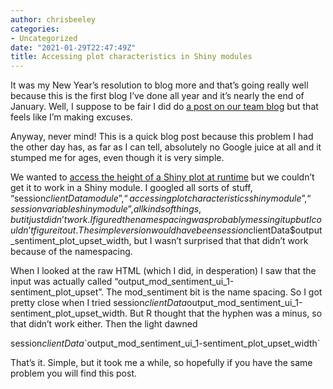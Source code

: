 ```yaml
---
author: chrisbeeley
categories:
- Uncategorized
date: "2021-01-29T22:47:49Z"
title: Accessing plot characteristics in Shiny modules
---
```


It was my New Year’s resolution to blog more and that’s going really well because this is the first blog I’ve done all year and it’s nearly the end of January. Well, I suppose to be fair I did do [a post on our team blog](https://cdu-data-science-team.github.io/team-blog/posts/2021-01-20-a-new-github-release-and-future-projects/) but that feels like I’m making excuses.

Anyway, never mind! This is a quick blog post because this problem I had the other day has, as far as I can tell, absolutely no Google juice at all and it stumped me for ages, even though it is very simple.

We wanted to [access the height of a Shiny plot at runtime](https://github.com/rstudio/shiny/issues/650) but we couldn’t get it to work in a Shiny module. I googled all sorts of stuff, “session$clientData module”, “accessing plot characteristics shiny module”, “session variable shiny module”, all kinds of things, but it just didn’t work. I figured the namespacing was probably messing it up but I couldn’t figure it out. The simple version would have been session$clientData$output\_sentiment\_plot\_upset\_width, but I wasn’t surprised that that didn’t work because of the namespacing.

When I looked at the raw HTML (which I did, in desperation) I saw that the input was actually called “output\_mod\_sentiment\_ui\_1-sentiment\_plot\_upset”. The mod\_sentiment bit is the name spacing. So I got pretty close when I tried session$clientData$output\_mod\_sentiment\_ui\_1-sentiment\_plot\_upset\_width. But R thought that the hyphen was a minus, so that didn’t work either. Then the light dawned

session$clientData$\`output_mod_sentiment_ui_1-sentiment_plot_upset_width\`

That’s it. Simple, but it took me a while, so hopefully if you have the same problem you will find this post.